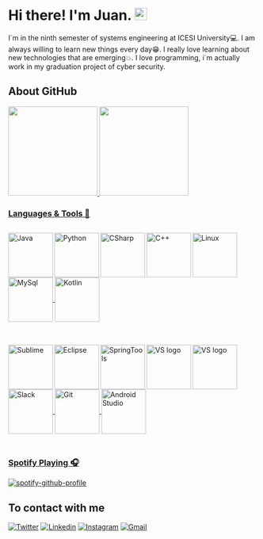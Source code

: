 # Hi there! I'm Juan. <img src="https://media.giphy.com/media/hvRJCLFzcasrR4ia7z/giphy.gif" width="25px">

I´m in the ninth semester of systems engineering at ICESI University💻. I am always willing to learn new things every day😁. I really love learning about new technologies that are emerging💥. I love programming, i´m actually work in my graduation project of cyber security.

## About GitHub
<div>
  <a href="https://github.com/juanher0825">
  <img height="180em" src="https://github-readme-stats.vercel.app/api?username=juanher0825&show_icons=true&theme=dracula&include_all_commits=true&count_private=true"/>
  <img height="180em" src="https://github-readme-stats.vercel.app/api/top-langs/?username=juanher0825&layout=compact&langs_count=7&theme=dracula"/>
</div>
 
### Languages & Tools 📌
  ## 
  <img align="left" height="90px" width="90px" alt="Java" src="https://cdn.worldvectorlogo.com/logos/java-4.svg"></img>
  <img align="left" height="90px" width="90px" alt="Python" src="https://cdn.worldvectorlogo.com/logos/python-5.svg"></img>
  <img align="left" height="90px" width="90px" alt="CSharp" src="https://upload.wikimedia.org/wikipedia/commons/4/4f/Csharp_Logo.png"></img>
  <img align="left" height="90px" width="90px" alt="C++" src="https://upload.wikimedia.org/wikipedia/commons/1/18/ISO_C%2B%2B_Logo.svg"></img>
  <img align="center" height="90px" width="90px" alt="Linux" src="https://cdn.jsdelivr.net/gh/devicons/devicon/icons/linux/linux-original.svg"></img>
  <img align="center" height="90px" width="90px" alt="MySql" src="https://cdn.jsdelivr.net/gh/devicons/devicon/icons/mysql/mysql-original-wordmark.svg"></img>
  <img align="center" height="90px" width="90px" alt="Kotlin" src="https://upload.wikimedia.org/wikipedia/commons/7/74/Kotlin_Icon.png"></img>
<br>
</br>
  ##
  <img align="left" height="90px" width="90px" alt="Sublime" src="https://cdn.worldvectorlogo.com/logos/sublime-text.svg"></img>
  <img align="left" height="90px" width="90px" alt="Eclipse" src="https://cdn.worldvectorlogo.com/logos/eclipse-11.svg"></img>
  <img align="left" height="90px" width="90px" alt="SpringTools" src="https://www.vectorlogo.zone/logos/springio/springio-icon.svg"></img>
  <img align="left" height="90px" width="90px" alt="VS logo" src="https://www.vectorlogo.zone/logos/visualstudio_code/visualstudio_code-icon.svg"></img>
  <img align="left" height="90px" width="90px" alt="VS logo" src="https://cdn.worldvectorlogo.com/logos/visual-studio-2013.svg"></img>
  <img align="center" height="90px" width="90px" alt="Slack" src="https://cdn.jsdelivr.net/gh/devicons/devicon/icons/slack/slack-original.svg"></img>
  <img align="center" height="90px" width="90px" alt="Git" src="https://cdn.jsdelivr.net/gh/devicons/devicon/icons/git/git-original.svg"></img>
  <img align="center" height="90px" width="90px" alt="Android Studio" src="https://upload.wikimedia.org/wikipedia/commons/9/92/Android_Studio_Trademark.svg"></img>
  <br>
</br>
  ##
### Spotify Playing 🎧 

[![spotify-github-profile](https://spotify-github-profile.vercel.app/api/view?uid=2162pds3dxuyz6wkvptdtruaq&cover_image=true&theme=novatorem&bar_color=53b14f&bar_color_cover=true)](https://spotify-github-profile.vercel.app/api/view?uid=2162pds3dxuyz6wkvptdtruaq&redirect=true)

## To contact with me
  [![Twitter](https://img.shields.io/badge/Twitter-1DA1F2?style=for-the-badge&logo=twitter&logoColor=white)](https://twitter.com/intent/follow?screen_name=juanher_10)
  [![Linkedin](https://img.shields.io/badge/LinkedIn-0077B5?style=for-the-badge&logo=linkedin&logoColor=white)](https://www.linkedin.com/in/juan-david-hern%C3%A1ndez-a36b9222b/)
  [![Instagram](https://img.shields.io/badge/Instagram-E4405F?style=for-the-badge&logo=instagram&logoColor=white)](https://instagram.com/juanhernandez__10/)
  [![Gmail](https://img.shields.io/badge/Gmail-D14836?style=for-the-badge&logo=gmail&logoColor=white)](mailto:juanher0825@gmail.com)

